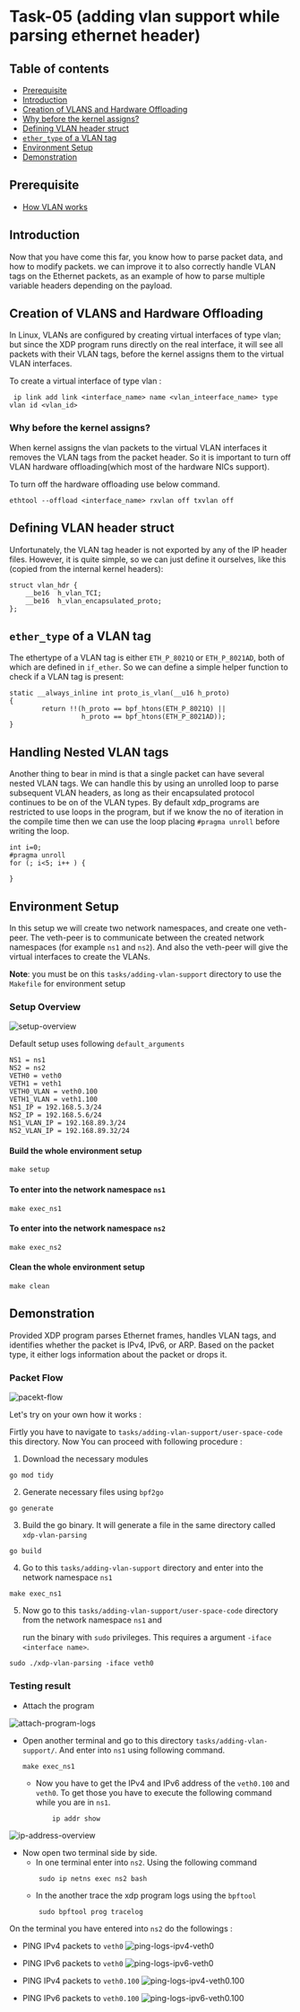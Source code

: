 # Task-05 (adding vlan support while parsing ethernet header)

## Table of contents
 - [Prerequisite](#prerequisite)
 - [Introduction](#introduction)
 - [Creation of VLANS and Hardware Offloading](#creation-of-vlans-and-hardware-offloading)
 - [Why before the kernel assigns?](#why-before-the-kernel-assigns)
 - [Defining VLAN header struct](#defining-vlan-header-struct)
 - [`ether_type` of a VLAN tag](#ether_type-of-a-vlan-tag)
 - [Environment Setup](#environment-setup)
 - [Demonstration](#demonstration)
 
## Prerequisite
 - [How VLAN works](https://github.com/REZ-OAN/xdp-tutorials/blob/main/docs/vlan-working.md)
## Introduction
Now that you have come this far, you know how to parse packet data, and how to modify packets. we can improve it to also correctly handle VLAN tags on the Ethernet packets, as an example of how to parse multiple variable headers depending on the payload.

## Creation of VLANS and Hardware Offloading
In Linux, VLANs are configured by creating virtual interfaces of type vlan; but since the XDP program runs directly on the real interface, it will see all packets with their VLAN tags, before the kernel assigns them to the virtual VLAN interfaces.

To create a virtual interface of type vlan :
```
 ip link add link <interface_name> name <vlan_inteerface_name> type vlan id <vlan_id>
```
### Why before the kernel assigns?
When kernel assigns the vlan packets to the virtual VLAN interfaces it removes the VLAN tags from the packet header. So it is important to turn off VLAN hardware offloading(which most of the hardware NICs support).

To turn off the hardware offloading use below command.
```
ethtool --offload <interface_name> rxvlan off txvlan off
```
## Defining VLAN header struct 
Unfortunately, the VLAN tag header is not exported by any of the IP header files. However, it is quite simple, so we can just define it ourselves, like this (copied from the internal kernel headers):
```
struct vlan_hdr {
	__be16	h_vlan_TCI;
	__be16	h_vlan_encapsulated_proto;
};
```
## `ether_type` of a VLAN tag 
The ethertype of a VLAN tag is either `ETH_P_8021Q` or `ETH_P_8021AD`, both of which are defined in `if_ether`. So we can define a simple helper function to check if a VLAN tag is present:
```
static __always_inline int proto_is_vlan(__u16 h_proto)
{
        return !!(h_proto == bpf_htons(ETH_P_8021Q) ||
                  h_proto == bpf_htons(ETH_P_8021AD));
}
```
## Handling Nested VLAN tags
Another thing to bear in mind is that a single packet can have several nested VLAN tags. We can handle this by using an unrolled loop to parse subsequent VLAN headers, as long as their encapsulated protocol continues to be on of the VLAN types. By default xdp_programs are restricted to use loops in the program, but if we know the no of iteration in the compile time then we can use the loop placing `#pragma unroll` before writing the loop.
```
int i=0;
#pragma unroll
for (; i<5; i++ ) {

}
```
## Environment Setup
In this setup we will create two network namespaces, and create one veth-peer. The veth-peer is to communicate between the created network namespaces (for example `ns1` and `ns2`). And also the veth-peer will give the virtual interfaces to create the VLANs.


**Note**: you must be on this `tasks/adding-vlan-support` directory to use the `Makefile` for environment setup

### Setup Overview

![setup-overview](https://github.com/REZ-OAN/xdp-tutorials/blob/main/tasks/adding-vlan-support/images/environment-setup.png)

Default setup uses following `default_arguments`
```
NS1 = ns1
NS2 = ns2
VETH0 = veth0
VETH1 = veth1
VETH0_VLAN = veth0.100
VETH1_VLAN = veth1.100
NS1_IP = 192.168.5.3/24
NS2_IP = 192.168.5.6/24
NS1_VLAN_IP = 192.168.89.3/24
NS2_VLAN_IP = 192.168.89.32/24

```

#### Build the whole environment setup
```
make setup
```
#### To enter into the network namespace `ns1`
```
make exec_ns1
```
#### To enter into the network namespace `ns2`
```
make exec_ns2
```
#### Clean the whole environment setup
```
make clean
```
## Demonstration 

Provided XDP program parses Ethernet frames, handles VLAN tags, and identifies whether the packet is IPv4, IPv6, or ARP. Based on the packet type, it either logs information about the packet or drops it.

### Packet Flow

![pacekt-flow](https://github.com/REZ-OAN/xdp-tutorials/blob/main/tasks/adding-vlan-support/images/packet-flow.png)

Let's try on your own how it works :

Firtly you have to navigate to `tasks/adding-vlan-support/user-space-code` this directory. Now You can proceed with following procedure :
1. Download the necessary modules
```
go mod tidy
```
2. Generate necessary files using `bpf2go`
```
go generate
```
3. Build the go binary. It will generate a file in the same directory called `xdp-vlan-parsing`
```
go build
```
4. Go to this `tasks/adding-vlan-support` directory and  enter into the network namespace `ns1`
```
make exec_ns1
```
5. Now go to this `tasks/adding-vlan-support/user-space-code` directory from the network namespace `ns1` and

   run the binary with `sudo` privileges. This requires a argument `-iface <interface name>`.
```
sudo ./xdp-vlan-parsing -iface veth0
```

### Testing result
 - Attach the program

![attach-program-logs](https://github.com/REZ-OAN/xdp-tutorials/blob/main/tasks/adding-vlan-support/images/attached-xdp-into-ns1.png)

 - Open another terminal and go to this directory  `tasks/adding-vlan-support/`. And enter into `ns1` using following command.

    ```
    make exec_ns1
    ```
    - Now you have to get the IPv4 and IPv6 address of the `veth0.100` and `veth0`. To get those you have to execute the following command while you are in `ns1`.
        ```
            ip addr show
        ```
![ip-address-overview](https://github.com/REZ-OAN/xdp-tutorials/blob/main/tasks/adding-vlan-support/images/get-ip-addresses.png)
 - Now open two terminal side by side.
    - In one terminal enter into `ns2`. Using the following command
    ```
        sudo ip netns exec ns2 bash
    ```
    - In the another trace the xdp program logs using the `bpftool`
    ```
        sudo bpftool prog tracelog 
    ```
On the terminal you have entered into `ns2` do the followings :
 - PING IPv4 packets to `veth0`
![ping-logs-ipv4-veth0](https://github.com/REZ-OAN/xdp-tutorials/blob/main/tasks/adding-vlan-support/images/pingipv4toveth0.png)

 - PING IPv6 packets to `veth0`
![ping-logs-ipv6-veth0](https://github.com/REZ-OAN/xdp-tutorials/blob/main/tasks/adding-vlan-support/images/pingipv6toveth0.png)

 - PING IPv4 packets to `veth0.100`
![ping-logs-ipv4-veth0.100](https://github.com/REZ-OAN/xdp-tutorials/blob/main/tasks/adding-vlan-support/images/pingIpv4toveth0.100.png)

 - PING IPv6 packets to `veth0.100`
![ping-logs-ipv6-veth0.100](https://github.com/REZ-OAN/xdp-tutorials/blob/main/tasks/adding-vlan-support/images/pingivp6toveth0.100.png)

